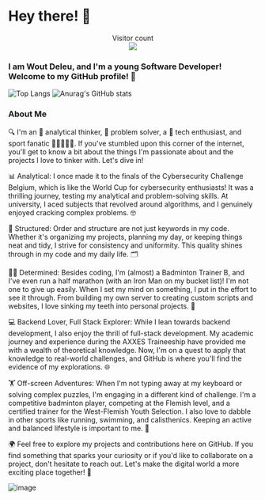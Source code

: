 # Hey there! :wave: 
<p align="center"> 
  Visitor count<br>
  <img src="https://profile-counter.glitch.me/WoutDeleu/count.svg" />
</p>

### I am Wout Deleu, and I'm a young Software Developer! Welcome to my GitHub profile! 🚀
![Top Langs](https://github-readme-stats.vercel.app/api/top-langs/?username=anuraghazra&layout=pie&theme=dracula)
![Anurag's GitHub stats](https://github-readme-stats.vercel.app/api?username=WoutDeleu&show_icons=true&theme=dracula)
### About Me
🔍 I'm an 🧠 analytical thinker, 🧩 problem solver, a 🚀 tech enthusiast, and sport fanatic 🏸🏃‍♂️🏊‍♂️. If you've stumbled upon this corner of the internet, you'll get to know a bit about the things I'm passionate about and the projects I love to tinker with. Let's dive in!

📊 Analytical: I once made it to the finals of the Cybersecurity Challenge Belgium, which is like the World Cup for cybersecurity enthusiasts! It was a thrilling journey, testing my analytical and problem-solving skills. At university, I aced subjects that revolved around algorithms, and I genuinely enjoyed cracking complex problems. 🤓

📂 Structured: Order and structure are not just keywords in my code. Whether it's organizing my projects, planning my day, or keeping things neat and tidy, I strive for consistency and uniformity. This quality shines through in my code and my daily life. 🗂️

🦸‍♂️ Determined: Besides coding, I'm (almost) a Badminton Trainer B, and I've even run a half marathon (with an Iron Man on my bucket list)! I'm not one to give up easily. When I set my mind on something, I put in the effort to see it through. From building my own server to creating custom scripts and websites, I love sinking my teeth into personal projects. 💪

💻 Backend Lover, Full Stack Explorer: While I lean towards backend development, I also enjoy the thrill of full-stack development. My academic journey and experience during the AXXES Traineeship have provided me with a wealth of theoretical knowledge. Now, I'm on a quest to apply that knowledge to real-world challenges, and GitHub is where you'll find the evidence of my explorations. 🌐

🏋️ Off-screen Adventures: When I'm not typing away at my keyboard or solving complex puzzles, I'm engaging in a different kind of challenge. I'm a competitive badminton player, competing at the Flemish level, and a certified trainer for the West-Flemish Youth Selection. I also love to dabble in other sports like running, swimming, and calisthenics. Keeping an active and balanced lifestyle is important to me. 🏸

🌍 Feel free to explore my projects and contributions here on GitHub. If you find something that sparks your curiosity or if you'd like to collaborate on a project, don't hesitate to reach out. Let's make the digital world a more exciting place together! 🌟

![image](https://github.com/saadeghi/saadeghi/blob/master/dino.gif)
